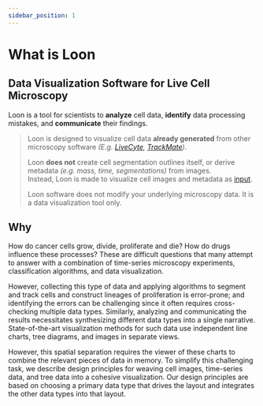 ```yaml
---
sidebar_position: 1
---
```


# What is Loon

## Data Visualization Software for Live Cell Microscopy
Loon is a tool for scientists to **analyze** cell data, **identify** data processing mistakes, and **communicate** their findings.

>Loon is designed to visualize cell data **already generated** from other microscopy software _(E.g. [LiveCyte](https://www.phasefocus.com/livecyte), [TrackMate](https://imagej.net/plugins/trackmate/))_.
>
> Loon **does not** create cell segmentation outlines itself, or derive metadata _(e.g. mass, time, segmentations)_ from images.  
> Instead, Loon is made to visualize cell images and metadata as [input](./getting-started-with-loon/index.md).  
>
> Loon software does not modify your underlying microscopy data. It is a data visualization tool only.

## Why
How do cancer cells grow, divide, proliferate and die? How do drugs influence these processes? These are difficult questions that many attempt to answer with a combination of time-series microscopy experiments, classification algorithms, and data visualization. 

However, collecting this type of data and applying algorithms to segment and track cells and construct lineages of proliferation is error-prone; and identifying the errors can be challenging since it often requires cross-checking multiple data types. Similarly, analyzing and communicating the results necessitates synthesizing different data types into a single narrative. State-of-the-art visualization methods for such data use independent line charts, tree diagrams, and images in separate views. 

However, this spatial separation requires the viewer of these charts to combine the relevant pieces of data in memory. To simplify this challenging task, we describe design principles for weaving cell images, time-series data, and tree data into a cohesive visualization. Our design principles are based on choosing a primary data type that drives the layout and integrates the other data types into that layout.